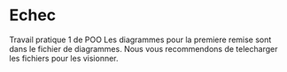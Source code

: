 # Echec
Travail pratique 1 de POO
Les diagrammes pour la premiere remise sont dans le fichier de diagrammes. Nous vous recommendons de telecharger les fichiers pour les visionner.
